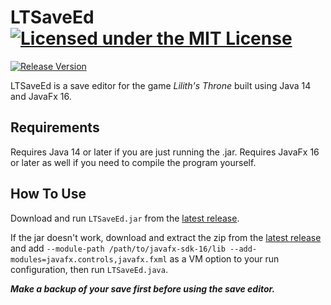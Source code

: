 # LTSaveEd [![Licensed under the MIT License](https://img.shields.io/badge/License-MIT-blue.svg)](https://github.com/Exiua/LTSaveEd/blob/master/LICENSE)
[![Release Version](https://img.shields.io/github/v/release/Exiua/LTSaveEd?include_prereleases)](https://github.com/Exiua/LTSaveEd/releases)

LTSaveEd is a save editor for the game _Lilith's Throne_ built using Java 14 and JavaFx 16.

## Requirements
Requires Java 14 or later if you are just running the .jar. Requires JavaFx 16 or later as well if you need to compile the program yourself.

## How To Use

Download and run `LTSaveEd.jar` from the [latest release](https://github.com/Exiua/LTSaveEd/releases). 

If the jar doesn't work, download and extract the zip from the [latest release](https://github.com/Exiua/LTSaveEd/releases) and add `--module-path /path/to/javafx-sdk-16/lib --add-modules=javafx.controls,javafx.fxml` as a VM option to your run configuration, then run `LTSaveEd.java`.

***Make a backup of your save first before using the save editor.***

